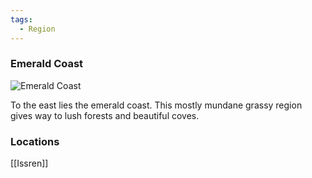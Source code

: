 ```yaml
---
tags:
  - Region
---
```


### Emerald Coast

![Emerald Coast](emerald-coast.png)

To the east lies the emerald coast. This mostly mundane grassy region gives way to lush forests and beautiful coves. 

### Locations

[[Issren]]
